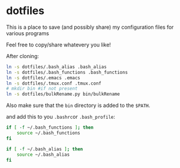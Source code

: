 # dotfiles
This is a place to save (and possibly share) my configuration files for various programs

Feel free to copy/share whatevery you like!

After cloning:
```bash
ln -s dotfiles/.bash_alias .bash_alias
ln -s dotfiles/.bash_functions .bash_functions
ln -s dotfiles/.emacs .emacs
ln -s dotfiles/.tmux.conf .tmux.conf
# mkdir bin #if not present
ln -s dotfiles/bulkRename.py bin/bulkRename
```
Also make sure that the `bin` directory is added to the `$PATH`.

and add this to you `.bashrc`or `.bash_profile`:
```bash
if [ -f ~/.bash_functions ]; then
    source ~/.bash_functions
fi

if [ -f ~/.bash_alias ]; then
    source ~/.bash_alias
fi
```
